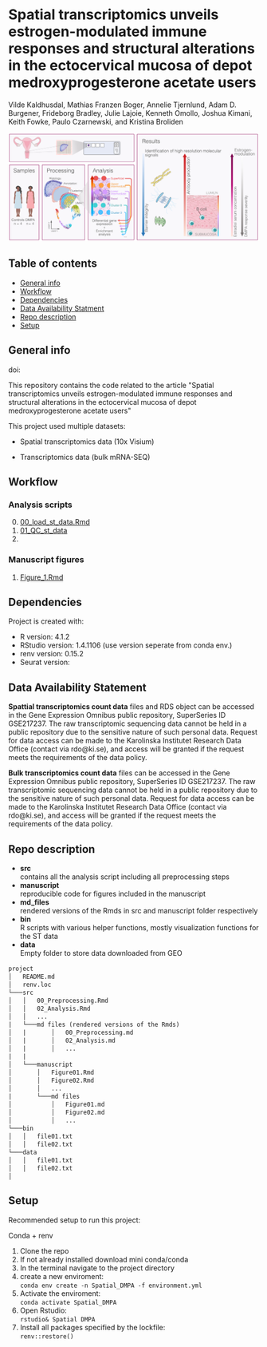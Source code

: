 # Spatial transcriptomics unveils estrogen-modulated immune responses and structural alterations in the ectocervical mucosa of depot medroxyprogesterone acetate users

Vilde Kaldhusdal, Mathias Franzen Boger, Annelie Tjernlund, Adam D. Burgener, Frideborg Bradley, Julie Lajoie, Kenneth Omollo, Joshua Kimani, Keith Fowke, Paulo Czarnewski, and Kristina Broliden

![](./resources/Graphical%20abstract.png)

## Table of contents

-   [General info](#general-info)
-   [Workflow](#Workflow)
-   [Dependencies](#dependencies)
-   [Data Availability Statment](#data-availability-statment)
-   [Repo description](#repo-description)
-   [Setup](#setup)

## General info

doi:

This repository contains the code related to the article "Spatial transcriptomics unveils estrogen-modulated immune responses and structural alterations in the ectocervical mucosa of depot medroxyprogesterone acetate users"

This project used multiple datasets:

-   Spatial transcriptomics data (10x Visium)

-   Transcriptomics data (bulk mRNA-SEQ)

## Workflow

### Analysis scripts

0.  [00_load_st_data.Rmd](https://vildeka.github.io/Spatial_DMPA/00_load_st_data)
1.  [01_QC_st_data](https://vildeka.github.io/Spatial_DMPA/01_QC_st_data)
2.  

### Manuscript figures
1. [Figure_1.Rmd](https://vildeka.github.io/Spatial_DMPA/Figure_1)

## Dependencies

Project is created with:

-   R version: 4.1.2
-   RStudio version: 1.4.1106 (use version seperate from conda env.)
-   renv version: 0.15.2
-   Seurat version:

## Data Availability Statement

**Spattial transcriptomics count data** files and RDS object can be accessed in the Gene Expression Omnibus public repository, SuperSeries ID GSE217237. The raw transcriptomic sequencing data cannot be held in a public repository due to the sensitive nature of such personal data. Request for data access can be made to the Karolinska Institutet Research Data Office (contact via rdo\@ki.se), and access will be granted if the request meets the requirements of the data policy.

**Bulk transcriptomics count data** files can be accessed in the Gene Expression Omnibus public repository, SuperSeries ID GSE217237. The raw transcriptomic sequencing data cannot be held in a public repository due to the sensitive nature of such personal data. Request for data access can be made to the Karolinska Institutet Research Data Office (contact via rdo\@ki.se), and access will be granted if the request meets the requirements of the data policy.

## Repo description

-   **src**\
    contains all the analysis script including all preprocessing steps
-   **manuscript**\
    reproducible code for figures included in the manuscript
-   **md_files**\
    rendered versions of the Rmds in src and manuscript folder respectively
-   **bin**\
    R scripts with various helper functions, mostly visualization functions for the ST data
-   **data**\
    Empty folder to store data downloaded from GEO

<!-- -->

```         
project
│   README.md
│   renv.loc    
└───src
│   │   00_Preprocessing.Rmd
│   │   02_Analysis.Rmd
│   │   ...
|   └───md files (rendered versions of the Rmds)
│   |       │   00_Preprocessing.md
│   |       │   02_Analysis.md
│   |       │   ...
|   |
│   └───manuscript
│       │   Figure01.Rmd
│       │   Figure02.Rmd
│       │   ...
|       └───md files
│           │   Figure01.md
│           │   Figure02.md
│           │   ...
└───bin
│   │   file01.txt
│   │   file02.txt
└───data
│   │   file01.txt
│   │   file02.txt
│
```

## Setup

Recommended setup to run this project:

Conda + renv

1.  Clone the repo
2.  If not already installed download mini conda/conda
3.  In the terminal navigate to the project directory
4.  create a new enviroment:<br/> `conda env create -n Spatial_DMPA -f environment.yml`
5.  Activate the enviroment:<br/> `conda activate Spatial_DMPA`
6.  Open Rstudio:<br/> `rstudio& Spatial DMPA`
7.  Install all packages specified by the lockfile:<br/> `renv::restore()`
